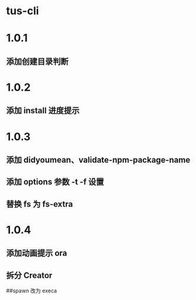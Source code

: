 # tus-cli

# 1.0.1

## 添加创建目录判断

# 1.0.2

## 添加 install 进度提示

# 1.0.3

## 添加 didyoumean、validate-npm-package-name

## 添加 options 参数 -t -f 设置

## 替换 fs 为 fs-extra

# 1.0.4

## 添加动画提示 ora

## 拆分 Creator

##spawn 改为 execa
